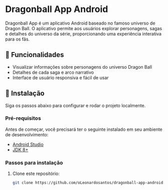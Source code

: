 # Dragonball App Android

Dragonball App é um aplicativo Android baseado no famoso universo de Dragon Ball. O aplicativo permite aos usuários explorar personagens, sagas e detalhes do universo da série, proporcionando uma experiência interativa para os fãs.

## 📖 Funcionalidades

- Visualizar informações sobre personagens do universo Dragon Ball
- Detalhes de cada saga e arco narrativo
- Interface de usuário responsiva e fácil de usar

## 🚀 Instalação

Siga os passos abaixo para configurar e rodar o projeto localmente.

### Pré-requisitos

Antes de começar, você precisará ter o seguinte instalado em seu ambiente de desenvolvimento:

- [Android Studio](https://developer.android.com/studio)
- [JDK 8+](https://www.oracle.com/java/technologies/javase-jdk11-downloads.html)

### Passos para instalação

1. Clone este repositório:

   ```bash
   git clone https://github.com/oLeonardosantos/dragonball-app-android.git
